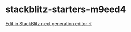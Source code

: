 # stackblitz-starters-m9eed4

[Edit in StackBlitz next generation editor ⚡️](https://stackblitz.com/~/github.com/Intelliwebchatt/stackblitz-starters-m9eed4)